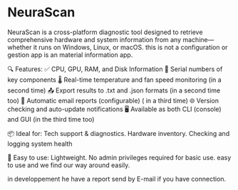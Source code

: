 # NeuraScan
NeuraScan is a cross-platform diagnostic tool designed to retrieve comprehensive hardware and system information from any machine—whether it runs on Windows, Linux, or macOS. this is not a configuration or gestion app is an material information app.

🔍 Features:
✅ CPU, GPU, RAM, and Disk Information
🔐 Serial numbers of key components
🌡️ Real-time temperature and fan speed monitoring (in a second time)
📤 Export results to .txt and .json formats (in a second time too)
📧 Automatic email reports (configurable) ( in a third time)
🌐 Version checking and auto-update notifications
🖥️ Available as both CLI (console) and GUI (in the third time too)

📦 Ideal for:
Tech support & diagnostics.
Hardware inventory.
Checking and logging system health

📁 Easy to use:
Lightweight.
No admin privileges required for basic use.
easy to use and we find our way around easily.

in developpement he have a report send by E-mail if you have connection.
